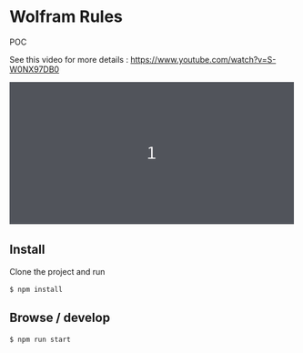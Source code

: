 # Wolfram Rules

POC

See this video for more details : https://www.youtube.com/watch?v=S-W0NX97DB0

![gif](/doc/wolfram-126.gif)

## Install

Clone the project and run

```bash
$ npm install
```

## Browse / develop

```bash
$ npm run start
```
